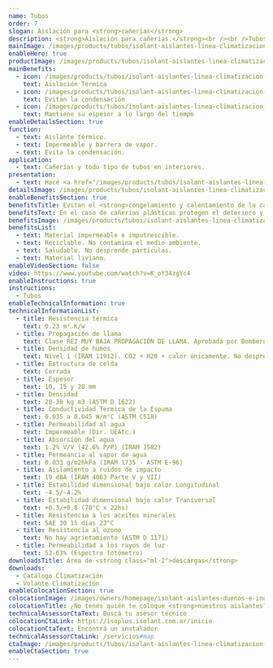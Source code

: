 ```yaml
---
name: Tubos
order: 7
slogan: Aislación para <strong>cañerías</strong>
description: <strong>Aislación para cañerías.</strong><br /><br />Tubos de espuma termoplástica de celda cerrada de espesor 10 mm y diversos diámetros.
mainImage: /images/products/tubos/isolant-aislantes-linea-climatizacion-tubos-imagen-principal.jpg
enableHero: true
productImage: /images/products/tubos/isolant-aislantes-linea-climatizacion-tubos-producto-rollo.png
mainBenefits:
  - icon: /images/products/tubos/isolant-aislantes-linea-climatizacion-tubos-beneficio-1.svg
    text: Aislación Térmica
  - icon: /images/products/tubos/isolant-aislantes-linea-climatizacion-tubos-beneficio-2.svg
    text: Evitan la condensación
  - icon: /images/products/tubos/isolant-aislantes-linea-climatizacion-tubos-beneficio-3.svg
    text: Mantiene su espesor a lo largo del tiempo
enableDetailsSection: true
function:
  - text: Aislante térmico.
  - text: Impermeable y barrera de vapor.
  - text: Evita la condensación.
application:
  - text: Cañerías y todo tipo de tubos en interiores.
presentation:
  - text: Hacé <a href="/images/products/tubos/isolant-aislantes-linea-climatizacion-tubos-presentaciones.png" target="_blank" rel="noopener noreferrer" class="font-bold">click acá</a> para ver todas las presentaciones disponibles
detailsImage: /images/products/tubos/isolant-aislantes-linea-climatizacion-tubos-imagen-detalle.jpg
enableBenefitsSection: true
benefitsTitle: Evitan el <strong>congelamiento y calentamiento de la cañería</strong>
benefitsText: En el caso de cañerías plásticas protegen el deterioro y lo aíslan térmicamente. Evitan la condensación sobre la cañería. Aumentan la eficacia de los sistemas de calefacción evitando las pérdidas de energía. Evitan las variaciones bruscas de temperatura, disminuyendo las dilataciones y contracciones de la cañería.
benefitsImage: /images/products/tubos/isolant-aislantes-linea-climatizacion-tubos-beneficio-exclusivo.jpg
benefitsList:
  - text: Material impermeable e imputrescible.
  - text: Reciclable. No contamina el medio ambiente.
  - text: Saludable. No desprende partículas.
  - text: Material liviano.
enableVideoSection: false
video: https://www.youtube.com/watch?v=K_oY34zgYc4
enableInstructions: true
instructions:
  - Tubos
enableTechnicalInformation: true
technicalInformationList:
  - title: Resistencia térmica
    text: 0.23 m².K/w
  - title: Propagación de llama
    text: Clase RE2 MUY BAJA PROPAGACIÓN DE LLAMA. Aprobada por Bomberos Argentina.
  - title: Densidad de humos
    text: Nivel 1 (IRAM 11912). CO2 + H20 + calor únicamente. No desprende gases envenenantes.
  - title: Estructura de celda
    text: Cerrada
  - title: Espesor
    text: 10, 15 y 20 mm
  - title: Densidad
    text: 20-30 kg m3 (ASTM D 1622)
  - title: Conductividad Térmica de la Espuma
    text: 0.035 a 0.045 W/m°C (ASTM C518)
  - title: Permeabilidad al agua
    text: Impermeable (Dir. UEAtc.)
  - title: Absorción del agua
    text: 1.2% V/V (42.6% P/P) (IRAM 1582)
  - title: Permeancia al vapor de agua
    text: 0.033 g/m2hkPa (IRAM 1735 - ASTM E-96)
  - title: Aislamiento a ruidos de impacto
    text: 19 dBA (IRAM 4063 Parte V y VII)
  - title: Estabilidad dimensional bajo calor Longitudinal
    text: -4.5/-4.2%
  - title: Estabilidad dimensional bajo calor Transversal
    text: +0.3/+0.8 (70°C x 22hs)
  - title: Resistencia a los aceites minerales
    text: SAE 30 15 días 23°C
  - title: Resistencia al ozono
    text: No hay agrietamiento (ASTM D 1171)
  - title: Permeabilidad a los rayos de luz
    text: 52-63% (Espectro fotómetro)
downloadsTitle: Área de <strong class="ml-2">descargas</strong>
downloads:
  - Catálogo Climatización
  - Volante Climatización
enableColocationSection: true
colocationImage: /images/owners/homepage/isolant-aislantes-duenos-e-inquilinos-isoplus-colocation.jpg
colocationTitle: ¿No tenés quién te coloque <strong>nuestros aislantes?</strong>
technicalAssessorCtaText: Buscá tu asesor técnico
colocationCtaLink: https://isoplus.isolant.com.ar/inicio
colocationCtaText: Encontrá un instalador
technicalAssessorCtaLink: /servicios#map
ctaImage: /images/products/tubos/isolant-aislantes-linea-climatizacion-tubos-cta.jpg
enableCtaSection: true
---
```

